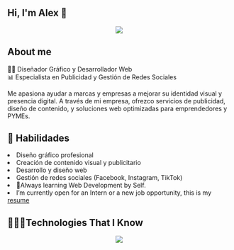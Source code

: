 ## Hi, I'm Alex 👋 

<p align="center">
  <a href="https://github.com/alcor-web/readme-typing-svg"><img src="https://readme-typing-svg.herokuapp.com?font=Time+New+Roman&color=cyan&size=25&center=true&vCenter=true&width=600&height=100&lines=Diseñador+Grafico+Profesional..&hearts;++;Specialist+in+Graphic+Design+and+advertising;+Front-End+Developer,;IT+Science+Student,;CTF+Newbie,;Active+Learner/Researcher,;Love+to+learn+new+stuffs..<3"></a>
</p>

<h2> About me</h2>
👨‍💻 Diseñador Gráfico y Desarrollador Web <br>
📊 Especialista en Publicidad y Gestión de Redes Sociales <br>
<p>Me apasiona ayudar a marcas y empresas a mejorar su identidad visual y presencia digital. A través de mi empresa, ofrezco servicios de publicidad, diseño de contenido, y soluciones web optimizadas para emprendedores y PYMEs.</p>

<h2>🚀 Habilidades</h2>

<li>Diseño gráfico profesional</li>
<li>Creación de contenido visual y publicitario</li>
<li>Desarrollo y diseño web</li>
<li>Gestión de redes sociales (Facebook, Instagram, TikTok)</li>
<li>🔭Always learning Web Development by Self.</li>
<li>I’m currently open for an Intern or a new job opportunity, this is my <a href="https://silly-puppy-5249dd.netlify.app/">resume</a></li>

<h2>👨🏻‍💻Technologies That I Know</h2>
<div>
  <p align="center">
   <a href="https://skillicons.dev">
     <img src="https://skillicons.dev/icons?i=discord,ai,ps,figma,bootstrap,netlify,html,css,js,github,linux,php,mysql,vscode&perline=6">
   </a>
    
  </p>
</div>


<!--
**alcor-web/alcor-web** is a ✨ _special_ ✨ repository because its `README.md` (this file) appears on your GitHub profile.

Here are some ideas to get you started:

- 🔭 I’m currently working on ...
- 🌱 I’m currently learning ...
- 👯 I’m looking to collaborate on ...
- 🤔 I’m looking for help with ...
- 💬 Ask me about ...
- 📫 How to reach me: ...
- 😄 Pronouns: ...
- ⚡ Fun fact: ...
-->
